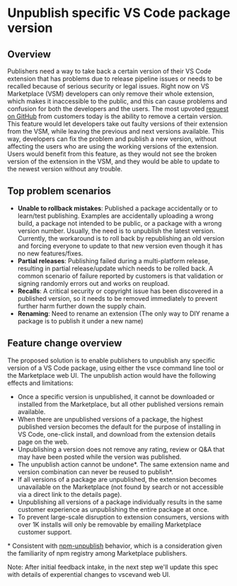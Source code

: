 # Unpublish specific VS Code package version

## Overview

Publishers need a way to take back a certain version of their VS Code extension that has problems due to release pipeline issues or needs to be recalled because of serious security or legal issues. Right now on VS Marketplace (VSM) developers can only remove their whole extension, which makes it inaccessible to the public, and this can cause problems and confusion for both the developers and the users. The most upvoted [request on GitHub](https://github.com/microsoft/vsmarketplace/issues/235) from customers today is the ability to remove a certain version. This feature would let developers take out faulty versions of their extension from the VSM, while leaving the previous and next versions available. This way, developers can fix the problem and publish a new version, without affecting the users who are using the working versions of the extension. Users would benefit from this feature, as they would not see the broken version of the extension in the VSM, and they would be able to update to the newest version without any trouble.

## Top problem scenarios

- **Unable to rollback mistakes**: Published a package accidentally or to learn/test publishing. Examples are accidentally uploading a wrong build, a package not intended to be public, or a package with a wrong version number. Usually, the need is to unpublish the latest version. Currently, the workaround is to roll back by republishing an old version and forcing everyone to update to that new version even though it has no new features/fixes.
- **Partial releases**: Publishing failed during a multi-platform release, resulting in partial release/update which needs to be rolled back. A common scenario of failure reported by customers is that validation or signing randomly errors out and works on reupload.
- **Recalls**: A critical security or copyright issue has been discovered in a published version, so it needs to be removed immediately to prevent further harm further down the supply chain.
- **Renaming**: Need to rename an extension (The only way to DIY rename a package is to publish it under a new name)

## Feature change overview

The proposed solution is to enable publishers to unpublish any specific version of a VS Code package, using either the vsce command line tool or the Marketplace web UI. The unpublish action would have the following effects and limitations:

- Once a specific version is unpublished, it cannot be downloaded or installed from the Marketplace, but all other published versions remain available.
- When there are unpublished versions of a package, the highest published version becomes the default for the purpose of installing in VS Code, one-click install, and download from the extension details page on the web.
- Unpublishing a version does not remove any rating, review or Q&A that may have been posted while the version was published.
- The unpublish action cannot be undone*. The same extension name and version combination can never be reused to publish*.
- If all versions of a package are unpublished, the extension becomes unavailable on the Marketplace (not found by search or not accessible via a direct link to the details page).
- Unpublishing all versions of a package individually results in the same customer experience as unpublishing the entire package at once.
- To prevent large-scale disruption to extension consumers, versions with over 1K installs will only be removable by emailing Marketplace customer support. 

\* Consistent with [npm-unpublish](https://docs.npmjs.com/cli/v8/commands/npm-unpublish) behavior, which is a consideration given the familiarity of npm registry among Marketplace publishers.

Note: After initial feedback intake, in the next step we'll update this spec with details of experential changes to vscevand web UI.
